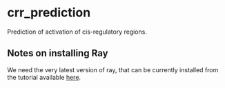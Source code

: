 # crr_prediction
Prediction of activation of cis-regulatory regions.

## Notes on installing Ray
We need the very latest version of ray, that can be currently installed from
the tutorial available [here](https://docs.ray.io/en/master/installation.html).